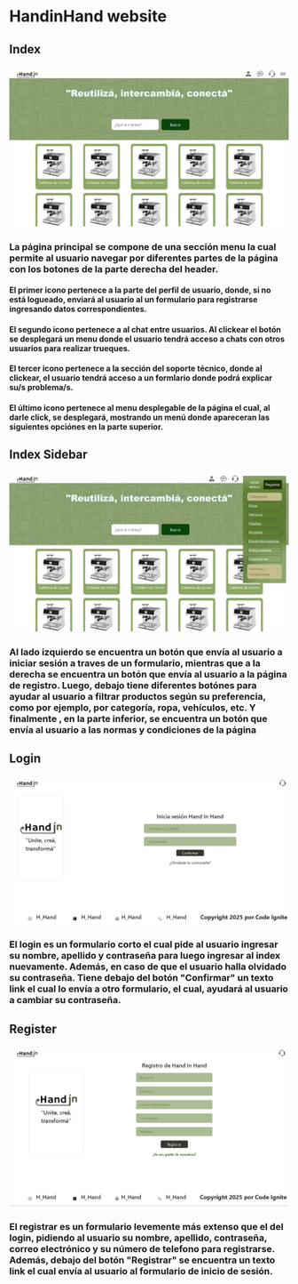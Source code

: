 # HandinHand website

## Index
### <img src='img/img-documentation/index.png'>
### La página principal se compone de una sección menu la cual permite al usuario navegar por diferentes partes de la página con los botones de la parte derecha del header.
#### El primer icono pertenece a la parte del perfil de usuario, donde, si no está logueado, enviará al usuario al un formulario para registrarse ingresando datos correspondientes.
#### El segundo icono pertenece a al chat entre usuarios. Al clickear el botón se desplegará un menu donde el usuario tendrá acceso a chats con otros usuarios para realizar trueques. 
#### El tercer icono pertenece a la sección del soporte técnico, donde al clickear, el usuario tendrá acceso a un formlario donde podrá explicar su/s problema/s.
#### El último icono pertenece al menu desplegable de la página el cual, al darle click, se desplegará, mostrando un menú donde apareceran las siguientes opciónes en la parte superior.

## Index Sidebar
### <img src='img/img-documentation/index-sidebar-active.png'>
### Al lado izquierdo se encuentra un botón que envía al usuario a iniciar sesión a traves de un formulario, mientras que a la derecha se encuentra un botón que envía al usuario a la página de registro. Luego, debajo tiene diferentes botónes para ayudar al usuario a filtrar productos según su preferencia, como por ejemplo, por categoría, ropa, vehículos, etc. Y finalmente , en la parte inferior, se encuentra un botón que envía al usuario a las normas y condiciones de la página

## Login
### <img src='img/img-documentation/login.png'>
### El login es un formulario corto el cual pide al usuario ingresar su nombre, apellido y contraseña para luego ingresar al index nuevamente. Además, en caso de que el usuario halla olvidado su contraseña. Tiene debajo del botón "Confirmar" un texto link el cual lo envía a otro formulario, el cual, ayudará al usuario a cambiar su contraseña.
## Register
### <img src='img/img-documentation/registrar.png'>
### El registrar es un formulario levemente más extenso que el del login, pidiendo al usuario su nombre, apellido, contraseña, correo electrónico y su número de telefono para registrarse. Además, debajo del botón "Registrar" se encuentra un texto link el cual envía al usuario al formulario de inicio de sesión.